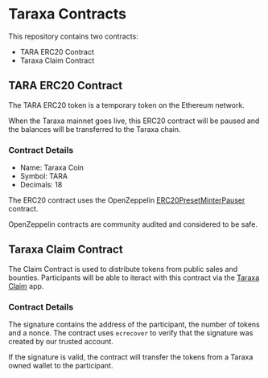 # Taraxa Contracts

This repository contains two contracts:

- TARA ERC20 Contract
- Taraxa Claim Contract

## TARA ERC20 Contract

The TARA ERC20 token is a temporary token on the Ethereum network.

When the Taraxa mainnet goes live, this ERC20 contract will be paused and the balances will be transferred to the Taraxa chain.

### Contract Details

- Name: Taraxa Coin
- Symbol: TARA
- Decimals: 18

The ERC20 contract uses the OpenZeppelin [ERC20PresetMinterPauser](https://github.com/OpenZeppelin/openzeppelin-contracts/blob/release-v3.4-solc-0.7/contracts/presets/ERC20PresetMinterPauser.sol) contract.

OpenZeppelin contracts are community audited and considered to be safe.

## Taraxa Claim Contract

The Claim Contract is used to distribute tokens from public sales and bounties. Participants will be able to iteract with this contract via the [Taraxa Claim](https://claim.taraxa.io/) app.

### Contract Details

The signature contains the address of the participant, the number of tokens and a nonce. The contract uses `ecrecover` to verify that the signature was created by our trusted account.

If the signature is valid, the contract will transfer the tokens from a Taraxa owned wallet to the participant.